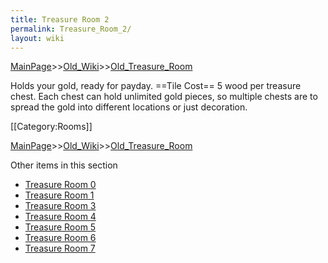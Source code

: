 ```yaml
---
title: Treasure Room 2
permalink: Treasure_Room_2/
layout: wiki
---
```


[MainPage](/keeperrl_wiki/ "wikilink")>>[Old_Wiki](/keeperrl_wiki/Old_Wiki "wikilink")>>[Old_Treasure_Room](/keeperrl_wiki/Old_Treasure_Room "wikilink")

Holds your gold, ready for payday.
==Tile Cost==
5 wood per treasure chest.
Each chest can hold unlimited gold pieces, so multiple chests are to spread the gold into different locations or just decoration.

[[Category:Rooms]]

[MainPage](/keeperrl_wiki/ "wikilink")>>[Old_Wiki](/keeperrl_wiki/Old_Wiki "wikilink")>>[Old_Treasure_Room](/keeperrl_wiki/Old_Treasure_Room "wikilink")

Other items in this section
-    [Treasure Room 0](/keeperrl_wiki/Treasure_Room_0 "wikilink")
-    [Treasure Room 1](/keeperrl_wiki/Treasure_Room_1 "wikilink")
-    [Treasure Room 3](/keeperrl_wiki/Treasure_Room_3 "wikilink")
-    [Treasure Room 4](/keeperrl_wiki/Treasure_Room_4 "wikilink")
-    [Treasure Room 5](/keeperrl_wiki/Treasure_Room_5 "wikilink")
-    [Treasure Room 6](/keeperrl_wiki/Treasure_Room_6 "wikilink")
-    [Treasure Room 7](/keeperrl_wiki/Treasure_Room_7 "wikilink")
